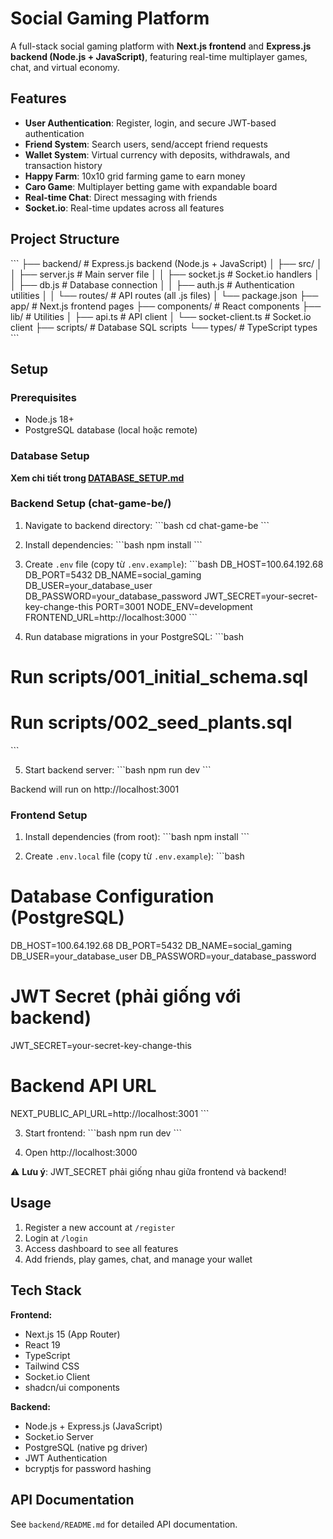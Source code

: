 # Social Gaming Platform

A full-stack social gaming platform with **Next.js frontend** and **Express.js backend (Node.js + JavaScript)**, featuring real-time multiplayer games, chat, and virtual economy.

## Features

- **User Authentication**: Register, login, and secure JWT-based authentication
- **Friend System**: Search users, send/accept friend requests
- **Wallet System**: Virtual currency with deposits, withdrawals, and transaction history
- **Happy Farm**: 10x10 grid farming game to earn money
- **Caro Game**: Multiplayer betting game with expandable board
- **Real-time Chat**: Direct messaging with friends
- **Socket.io**: Real-time updates across all features

## Project Structure

\`\`\`
├── backend/              # Express.js backend (Node.js + JavaScript)
│   ├── src/
│   │   ├── server.js    # Main server file
│   │   ├── socket.js    # Socket.io handlers
│   │   ├── db.js        # Database connection
│   │   ├── auth.js      # Authentication utilities
│   │   └── routes/      # API routes (all .js files)
│   └── package.json
├── app/                  # Next.js frontend pages
├── components/           # React components
├── lib/                  # Utilities
│   ├── api.ts           # API client
│   └── socket-client.ts # Socket.io client
├── scripts/             # Database SQL scripts
└── types/               # TypeScript types
\`\`\`

## Setup

### Prerequisites
- Node.js 18+
- PostgreSQL database (local hoặc remote)

### Database Setup

**Xem chi tiết trong [DATABASE_SETUP.md](./DATABASE_SETUP.md)**

### Backend Setup (chat-game-be/)

1. Navigate to backend directory:
\`\`\`bash
cd chat-game-be
\`\`\`

2. Install dependencies:
\`\`\`bash
npm install
\`\`\`

3. Create `.env` file (copy từ `.env.example`):
\`\`\`bash
DB_HOST=100.64.192.68
DB_PORT=5432
DB_NAME=social_gaming
DB_USER=your_database_user
DB_PASSWORD=your_database_password
JWT_SECRET=your-secret-key-change-this
PORT=3001
NODE_ENV=development
FRONTEND_URL=http://localhost:3000
\`\`\`

4. Run database migrations in your PostgreSQL:
\`\`\`bash
# Run scripts/001_initial_schema.sql
# Run scripts/002_seed_plants.sql
\`\`\`

5. Start backend server:
\`\`\`bash
npm run dev
\`\`\`

Backend will run on http://localhost:3001

### Frontend Setup

1. Install dependencies (from root):
\`\`\`bash
npm install
\`\`\`

2. Create `.env.local` file (copy từ `.env.example`):
\`\`\`bash
# Database Configuration (PostgreSQL)
DB_HOST=100.64.192.68
DB_PORT=5432
DB_NAME=social_gaming
DB_USER=your_database_user
DB_PASSWORD=your_database_password

# JWT Secret (phải giống với backend)
JWT_SECRET=your-secret-key-change-this

# Backend API URL
NEXT_PUBLIC_API_URL=http://localhost:3001
\`\`\`

3. Start frontend:
\`\`\`bash
npm run dev
\`\`\`

4. Open http://localhost:3000

⚠️ **Lưu ý**: JWT_SECRET phải giống nhau giữa frontend và backend!

## Usage

1. Register a new account at `/register`
2. Login at `/login`
3. Access dashboard to see all features
4. Add friends, play games, chat, and manage your wallet

## Tech Stack

**Frontend:**
- Next.js 15 (App Router)
- React 19
- TypeScript
- Tailwind CSS
- Socket.io Client
- shadcn/ui components

**Backend:**
- Node.js + Express.js (JavaScript)
- Socket.io Server
- PostgreSQL (native pg driver)
- JWT Authentication
- bcryptjs for password hashing

## API Documentation

See `backend/README.md` for detailed API documentation.
